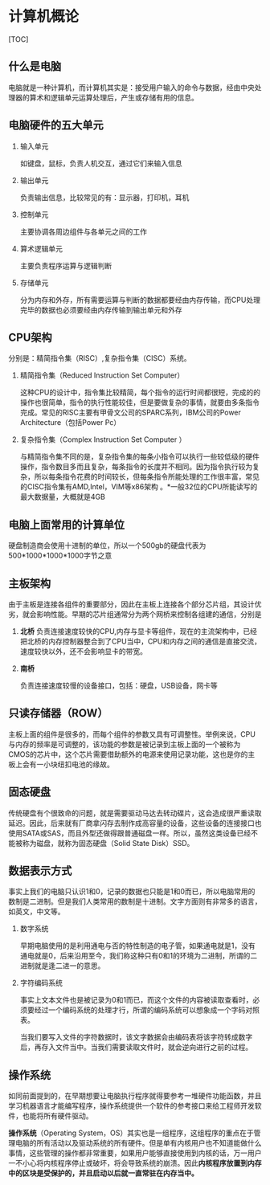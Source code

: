 # 计算机概论 

[TOC]

## 什么是电脑

电脑就是一种计算机，而计算机其实是：接受用户输入的命令与数据，经由中央处理器的算术和逻辑单元运算处理后，产生或存储有用的信息。

## 电脑硬件的五大单元

1. 输入单元

   如键盘，鼠标，负责人机交互，通过它们来输入信息

2. 输出单元 

   负责输出信息，比较常见的有：显示器，打印机，耳机

3. 控制单元

   主要协调各周边组件与各单元之间的工作

4. 算术逻辑单元

   主要负责程序运算与逻辑判断 

5. 存储单元

   分为内存和外存，所有需要运算与判断的数据都要经由内存传输，而CPU处理完毕的数据也必须要经由内存传输到输出单元和外存

## CPU架构

分别是：精简指令集（RISC）,复杂指令集（CISC）系统。

1. 精简指令集（Reduced Instruction Set Computer）

   这种CPU的设计中，指令集比较精简，每个指令的运行时间都很短，完成的的操作也很简单，指令的执行性能较佳，但是要做复杂的事情，就要由多条指令完成。常见的RISC主要有甲骨文公司的SPARC系列，IBM公司的Power Architecture（包括Power Pc）

2. 复杂指令集（Complex Instruction Set Computer ）

   与精简指令集不同的是，复杂指令集的每条小指令可以执行一些较低级的硬件操作，指令数目多而且复杂，每条指令的长度并不相同。因为指令执行较为复杂，所以每条指令花费的时间较长，但每条指令所能处理的工作很丰富，常见的CISC指令集有AMD,Intel，VIM等x86架构 。*一般32位的CPU所能读写的最大数据量，大概就是4GB

## 电脑上面常用的计算单位

 硬盘制造商会使用十进制的单位，所以一个500gb的硬盘代表为500*1000\*1000\*1000字节之意

## 主板架构

由于主板是连接各组件的重要部分，因此在主板上连接各个部分芯片组，其设计优劣，就会影响性能。早期的芯片组通常分为两个网桥来控制各组建的通信，分别是

1. **北桥**
   负责连接速度较快的CPU,内存与显卡等组件，现在的主流架构中，已经把北桥的内存控制器整合到了CPU当中，CPU和内存之间的通信是直接交流，速度较快以外，还不会影响显卡的带宽。

2. **南桥**

   负责连接速度较慢的设备接口，包括：硬盘，USB设备，网卡等

## 只读存储器（ROW）

主板上面的组件是很多的，而每个组件的参数又具有可调整性。举例来说，CPU与内存的频率是可调整的，该功能的参数是被记录到主板上面的一个被称为CMOS的芯片中，这个芯片需要借助额外的电源来使用记录功能，这也是你的主板上会有一小块纽扣电池的缘故。

## 固态硬盘

传统硬盘有个很致命的问题，就是需要驱动马达去转动碟片，这会造成很严重读取延迟。因此，后来就有厂商拿闪存去制作成高容量的设备，这些设备的连接接口也使用SATA或SAS，而且外型还做得跟普通磁盘一样。所以，虽然这类设备已经不能被称为磁盘，就称为固态硬盘（Solid State Disk）SSD。

## 数据表示方式

事实上我们的电脑只认识1和0，记录的数据也只能是1和0而已，所以电脑常用的数制是二进制。但是我们人类常用的数制是十进制。文字方面则有非常多的语言，如英文，中文等。

1. 数字系统

   早期电脑使用的是利用通电与否的特性制造的电子管，如果通电就是1，没有通电就是0，后来沿用至今，我们称这种只有0和1的环境为二进制，所谓的二进制就是逢二进一的意思。

   

2. 字符编码系统

   事实上文本文件也是被记录为0和1而已，而这个文件的内容被读取查看时，必须要经过一个编码系统的处理才行，所谓的编码系统可以想象成一个字码对照表。

   当我们要写入文件的字符数据时，该文字数据会由编码表将该字符转成数字后，再存入文件当中。当我们需要读取文件时，就会逆向进行之前的过程。

## 操作系统

如同前面提到的，在早期想要让电脑执行程序就得要参考一堆硬件功能函数，并且学习机器语言才能编写程序，操作系统提供一个软件的参考接口来给工程师开发软件，也能将所有硬件驱动。

**操作系统**（Operating System，OS）其实也是一组程序，这组程序的重点在于管理电脑的所有活动以及驱动系统的所有硬件。但是单有内核用户也不知道能做什么事情，这些管理的操作都非常重要，如果用户能够直接使用到内核的话，万一用户一不小心将内核程序停止或破坏，将会导致系统的崩溃。因此**内核程序放置到内存中的区块是受保护的，并且启动以后就一直常驻在内存当中。**

